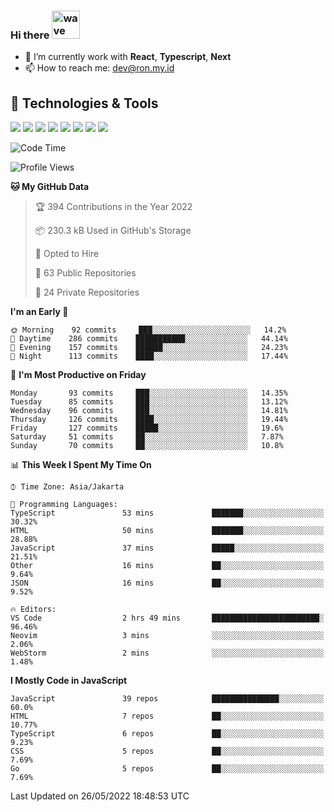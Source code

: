 ### Hi there <img src="https://i.ibb.co/q0Hx1KK/wave.gif" alt="wave" width="45px">

- 🌱 I’m currently work with **React**, **Typescript**, **Next**
- 📫 How to reach me: dev@ron.my.id

## 🔧 Technologies & Tools

![](https://img.shields.io/badge/OS-Linux-informational?style=flat&logo=linux&logoColor=white&color=2bbc8a)
![](https://img.shields.io/badge/OS-Windows-informational?style=flat&logo=windows&logoColor=white&color=2bbc8a)
![](https://img.shields.io/badge/Code-JavaScript-informational?style=flat&logo=javascript&logoColor=white&color=2bbc8a)
![](https://img.shields.io/badge/Code-Golang-informational?style=flat&logo=go&logoColor=white&color=2bbc8a)
![](https://img.shields.io/badge/Code-React-informational?style=flat&logo=react&logoColor=white&color=2bbc8a)
![](https://img.shields.io/badge/Code-Next-informational?style=flat&logo=next.js&logoColor=white&color=2bbc8a)
![](https://img.shields.io/badge/Shell-Bash-informational?style=flat&logo=gnu-bash&logoColor=white&color=2bbc8a)
![](https://img.shields.io/badge/Tools-Docker-informational?style=flat&logo=docker&logoColor=white&color=2bbc8a)

<!--START_SECTION:waka-->
![Code Time](http://img.shields.io/badge/Code%20Time-0%20secs-blue)

![Profile Views](http://img.shields.io/badge/Profile%20Views-6-blue)

**🐱 My GitHub Data** 

> 🏆 394 Contributions in the Year 2022
 > 
> 📦 230.3 kB Used in GitHub's Storage 
 > 
> 💼 Opted to Hire
 > 
> 📜 63 Public Repositories 
 > 
> 🔑 24 Private Repositories  
 > 
**I'm an Early 🐤** 

```text
🌞 Morning    92 commits     ███░░░░░░░░░░░░░░░░░░░░░░   14.2% 
🌆 Daytime    286 commits    ███████████░░░░░░░░░░░░░░   44.14% 
🌃 Evening    157 commits    ██████░░░░░░░░░░░░░░░░░░░   24.23% 
🌙 Night      113 commits    ████░░░░░░░░░░░░░░░░░░░░░   17.44%

```
📅 **I'm Most Productive on Friday** 

```text
Monday       93 commits     ███░░░░░░░░░░░░░░░░░░░░░░   14.35% 
Tuesday      85 commits     ███░░░░░░░░░░░░░░░░░░░░░░   13.12% 
Wednesday    96 commits     ███░░░░░░░░░░░░░░░░░░░░░░   14.81% 
Thursday     126 commits    ████░░░░░░░░░░░░░░░░░░░░░   19.44% 
Friday       127 commits    █████░░░░░░░░░░░░░░░░░░░░   19.6% 
Saturday     51 commits     ██░░░░░░░░░░░░░░░░░░░░░░░   7.87% 
Sunday       70 commits     ██░░░░░░░░░░░░░░░░░░░░░░░   10.8%

```


📊 **This Week I Spent My Time On** 

```text
⌚︎ Time Zone: Asia/Jakarta

💬 Programming Languages: 
TypeScript               53 mins             ███████░░░░░░░░░░░░░░░░░░   30.32% 
HTML                     50 mins             ███████░░░░░░░░░░░░░░░░░░   28.88% 
JavaScript               37 mins             █████░░░░░░░░░░░░░░░░░░░░   21.51% 
Other                    16 mins             ██░░░░░░░░░░░░░░░░░░░░░░░   9.64% 
JSON                     16 mins             ██░░░░░░░░░░░░░░░░░░░░░░░   9.52%

🔥 Editors: 
VS Code                  2 hrs 49 mins       ████████████████████████░   96.46% 
Neovim                   3 mins              ░░░░░░░░░░░░░░░░░░░░░░░░░   2.06% 
WebStorm                 2 mins              ░░░░░░░░░░░░░░░░░░░░░░░░░   1.48%

```

**I Mostly Code in JavaScript** 

```text
JavaScript               39 repos            ███████████████░░░░░░░░░░   60.0% 
HTML                     7 repos             ██░░░░░░░░░░░░░░░░░░░░░░░   10.77% 
TypeScript               6 repos             ██░░░░░░░░░░░░░░░░░░░░░░░   9.23% 
CSS                      5 repos             ██░░░░░░░░░░░░░░░░░░░░░░░   7.69% 
Go                       5 repos             ██░░░░░░░░░░░░░░░░░░░░░░░   7.69%

```



 Last Updated on 26/05/2022 18:48:53 UTC
<!--END_SECTION:waka-->
